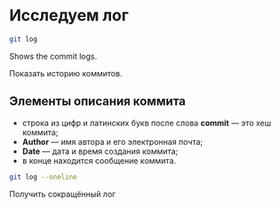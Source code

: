 # Исследуем лог
 ```bash
 git log
 ```
 Shows the commit logs.  

 Показать историю коммитов.  

## Элементы описания коммита
* строка из цифр и латинских букв после слова **commit** — это хеш коммита;
* **Author** — имя автора и его электронная почта;
* **Date** — дата и время создания коммита;
* в конце находится сообщение коммита.  

```bash
git log --oneline
```
Получить сокращённый лог  
